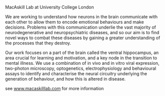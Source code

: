 MacAskill Lab at University College London

​We are working to understand how neurons in the brain communicate with each other to allow them to encode emotional behaviours and make decisions. Problems with this communication underlie the vast majority of neurodegenerative and neuropsychiatric diseases, and so our aim is to find novel ways to combat these diseases by gaining a greater understanding of the processes that they destroy.  

Our work focuses on a part of the brain called the ventral hippocampus, an area crucial for learning and motivation, and a key node in the transition to mental illness. We use a combination of in vivo and in vitro viral expression, two-photon microscopy, optogenetics, electrophysiology and behavioural assays to identify and characterise the neural circuitry underlying the generation of behaviour, and how this is altered in disease.

see www.macaskilllab.com for more information
